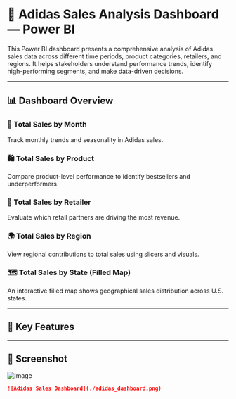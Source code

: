 # 👟 Adidas Sales Analysis Dashboard — Power BI

This Power BI dashboard presents a comprehensive analysis of Adidas sales data across different time periods, product categories, retailers, and regions. It helps stakeholders understand performance trends, identify high-performing segments, and make data-driven decisions.

---

## 📊 Dashboard Overview

### 📅 Total Sales by Month
Track monthly trends and seasonality in Adidas sales.

### 🛍️ Total Sales by Product
Compare product-level performance to identify bestsellers and underperformers.

### 🏪 Total Sales by Retailer
Evaluate which retail partners are driving the most revenue.

### 🌍 Total Sales by Region
View regional contributions to total sales using slicers and visuals.

### 🗺️ Total Sales by State (Filled Map)
An interactive filled map shows geographical sales distribution across U.S. states.

---

## 🎯 Key Features


---

## 📎 Screenshot
![image](https://github.com/user-attachments/assets/7b40c96f-da8b-4b37-be65-964ccf7c46d1)


```markdown
![Adidas Sales Dashboard](./adidas_dashboard.png)
